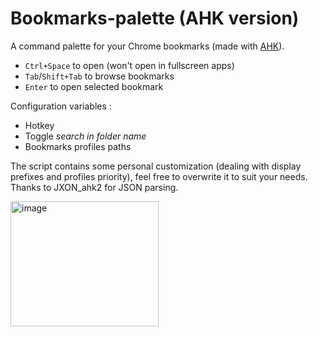 # Bookmarks-palette (AHK version)
A command palette for your Chrome bookmarks (made with [AHK](https://www.autohotkey.com/)).

- `Ctrl+Space` to open (won't open in fullscreen apps)
- `Tab`/`Shift+Tab` to browse bookmarks
- `Enter` to open selected bookmark

Configuration variables :
- Hotkey
- Toggle _search in folder name_
- Bookmarks profiles paths

The script contains some personal customization (dealing with display prefixes and profiles priority), feel free to overwrite it to suit your needs.
Thanks to JXON_ahk2 for JSON parsing.

<img width="237" height="200" alt="image" src="https://github.com/user-attachments/assets/91cab3e6-645f-41d3-a06e-9c845913841a" />
